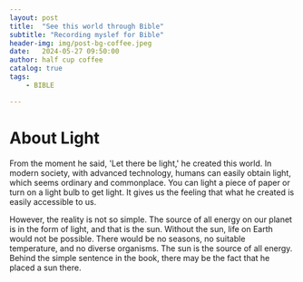 ```yaml
---
layout: post
title:  "See this world through Bible"
subtitle: "Recording myslef for Bible"
header-img: img/post-bg-coffee.jpeg
date:   2024-05-27 09:50:00
author: half cup coffee
catalog: true
tags:
    - BIBLE

---
```


# About Light
From the moment he said, 'Let there be light,' he created this world.
In modern society, with advanced technology, humans can easily obtain light, which seems ordinary and commonplace.
You can light a piece of paper or turn on a light bulb to get light.
It gives us the feeling that what he created is easily accessible to us.

However, the reality is not so simple. The source of all energy on our planet is in the form of light, and that is the sun.
Without the sun, life on Earth would not be possible. There would be no seasons, no suitable temperature, and no diverse organisms.
The sun is the source of all energy.
Behind the simple sentence in the book, there may be the fact that he placed a sun there.